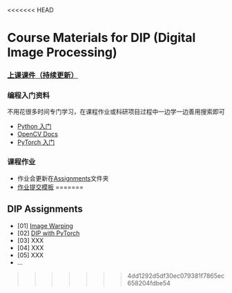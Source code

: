 <<<<<<< HEAD
# Course Materials for DIP (Digital Image Processing)

### [上课课件（持续更新）](https://rec.ustc.edu.cn/share/705bfa50-6e53-11ef-b955-bb76c0fede49) 


### 编程入门资料
不用花很多时间专门学习，在课程作业或科研项目过程中一边学一边善用搜索即可
- [Python 入门](https://github.com/walter201230/Python)
- [OpenCV Docs](https://codec.wang/docs/opencv)
- [PyTorch 入门](https://github.com/datawhalechina/thorough-pytorch)

### 课程作业
- 作业会更新在[Assignments](Assignments/)文件夹
- [作业提交模板](https://github.com/paperswithcode/releasing-research-code/blob/master/templates/README.md)
=======
## DIP Assignments 
- [01] [Image Warping](01_ImageWarping/)
- [02] [DIP with PyTorch](02_DIPwithPyTorch/)
- [03] XXX
- [04] XXX
- [05] XXX
- ...
>>>>>>> 4dd1292d5df30ec079381f7865ec658204fdbe54
